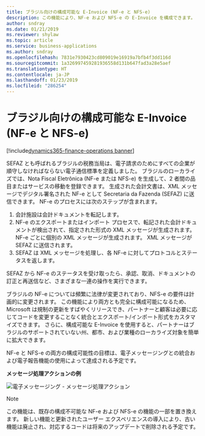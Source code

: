 ```yaml
---
title: ブラジル向けの構成可能な E-Invoice (NF-e と NFS-e)
description: この機能により、NF-e および NFS-e の E-Invoice を構成できます。
author: sndray
ms.date: 01/21/2019
ms.reviewer: shylaw
ms.topic: article
ms.service: business-applications
ms.author: sndray
ms.openlocfilehash: 7831e7930423cd809019e16919a7bfb4f3dd116d
ms.sourcegitcommit: 1a326997459281936558d131b647fad3a28e5aef
ms.translationtype: HT
ms.contentlocale: ja-JP
ms.lasthandoff: 01/23/2019
ms.locfileid: "286254"
---
```

#  <a name="configurable-e-invoices-for-brazil-nf-e-and-nfs-e"></a>ブラジル向けの構成可能な E-Invoice (NF-e と NFS-e) 
[!include[dynamics365-finance-operations banner](../includes/dynamics365-finance-operations.md)]


SEFAZ とも呼ばれるブラジルの税務当局は、電子請求のためにすべての企業が順守しなければならない電子通信標準を定義しました。 ブラジルのローカライズでは、Nota Fiscal Eletrônica (NF-e または NFS-e) を生成して、2 者間の品目またはサービスの移動を登録できます。 生成された会計文書は、XML メッセージでデジタル署名された NF-e として Secretaria da Fazenda (SEFAZ) に送信できます。 NF-e のプロセスには次のステップが含まれます。

1. 会計施設は会計ドキュメントを転記します。
2. NF-e のエクスポートまたはインポート プロセスで、転記された会計ドキュメントが検出されて、指定された形式の XML メッセージが生成されます。 NF-e ごとに個別の XML メッセージが生成されます。 XML メッセージが SEFAZ に送信されます。
3. SEFAZ は XML メッセージを処理し、各 NF-e に対してプロトコルとステータスを返します。

SEFAZ から NF-e のステータスを受け取ったら、承認、取消、ドキュメントの訂正と再送信など、さまざまな一連の操作を実行できます。

ブラジルの NF-e については頻繁に法律が変更されており、NFS-e の要件は計画的に変更されます。 この機能により両方とも完全に構成可能になるため、Microsoft は規制の更新をすばやくリリースでき、パートナーと顧客は必要に応じてコードを変更することなく統合とエクスポート/インポート形式をカスタマイズできます。 さらに、構成可能な E-Invoice を使用すると、パートナーはブラジルのサポートされていない州、都市、および業種のローカライズ対象を簡単に拡大できます。

NF-e と NFS-e の両方の構成可能性の目標は、電子メッセージングとの統合および電子報告機能の使用によって達成される予定です。 

**メッセージ処理アクションの例**

![電子メッセージング - メッセージ処理アクション](media/Configurable_EM_1.png "電子メッセージング - メッセージ処理アクション")

> [!NOTE]
> この機能は、既存の構成不可能な NF-e および NFS-e の機能の一部を置き換えます。 新しい機能と更新されたユーザー エクスペリエンスの導入により、古い機能は廃止され、対応するコードは将来のアップデートで削除される予定です。
